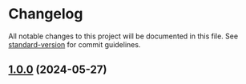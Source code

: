 # Changelog

All notable changes to this project will be documented in this file. See [standard-version](https://github.com/conventional-changelog/standard-version) for commit guidelines.

## [1.0.0](https://github.com/Ki-Blog/BlogMitDashboard/compare/v0.0.3...v1.0.0) (2024-05-27)

